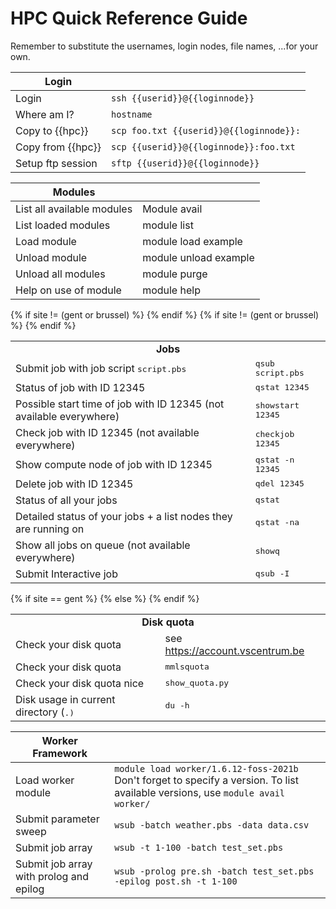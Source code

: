 # HPC Quick Reference Guide

Remember to substitute the usernames, login nodes, file names, ...for
your own.

| **Login**         |                                         |
|-------------------|-----------------------------------------|
| Login             | `ssh {{userid}}@{{loginnode}}`          |
| Where am I?       | `hostname`                              |
| Copy to {{hpc}}   | `scp foo.txt {{userid}}@{{loginnode}}:` |
| Copy from {{hpc}} | `scp {{userid}}@{{loginnode}}:foo.txt`  |
| Setup ftp session | `sftp {{userid}}@{{loginnode}}`         |


| **Modules**                |                       |
|----------------------------|-----------------------|
| List all available modules | Module avail          |
| List loaded modules        | module list           |
| Load module                | module load example   |
| Unload module              | module unload example |
| Unload all modules         | module purge          |
| Help on use of module      | module help           |

<table>
    <tr>
        <td colspan="2">
            <center><b>Jobs</b></center>
        </td>
    </tr>
    <tr>
        <td colspan="1">
          Submit job with job script <tt>script.pbs</tt>
        </td>
        <td colspan="1">
          <tt>qsub script.pbs</tt>
        </td>
    </tr>
    <tr>
      <td colspan ="1">
        Status of job with ID 12345
      </td>
      <td colspan="1">
        <tt>qstat 12345</tt>
      </td>
    </tr>
{% if site != (gent or brussel) %}
    <tr>
      <td colspan ="1">
        Possible start time of job with ID 12345 (not available everywhere)
      </td>
      <td colspan="1">
        <tt>showstart 12345</tt>
      </td>
    </tr>
    <tr>
      <td colspan ="1">
        Check job with ID 12345 (not available everywhere)
      </td>
      <td colspan="1">
        <tt>checkjob 12345</tt>
      </td>
    </tr>
{% endif %}
    <tr>
      <td>
        Show compute node of job with ID 12345
      </td>
      <td>
        <tt>qstat -n 12345</tt>
      </td>
    </tr>
    <tr>
      <td>
        Delete job with ID 12345
      </td>
      <td> 
        <tt>qdel 12345</tt>
      </td>
    </tr>
    <tr>
      <td>
        Status of all your jobs
      </td>
      <td>
        <tt>qstat</tt>
      </td>
    </tr>
    <tr>
      <td>
        Detailed status of your jobs + a list nodes they are running on
      </td>
      <td>
        <tt>qstat -na</tt>
      </td>
    </tr>
{% if site != (gent or brussel) %}
    <tr>
      <td>
        Show all jobs on queue (not available everywhere)
      </td>
      <td>
        <tt>showq</tt>
      </td>
    </tr>
{% endif %}
    <tr>
      <td>
        Submit Interactive job
      </td>
      <td>
        <tt>qsub -I</tt>
      </td>
    </tr>
</table>

<table>
    <tr>
        <td colspan="2">
            <center><b>Disk quota</b></center>
        </td>
    </tr>
{% if site == gent %}
    <tr>
        <td colspan="1">
          Check your disk quota
        </td>
        <td colspan="1">
          see <a href="https://account.vscentrum.be">https://account.vscentrum.be</a>
        </td>
    </tr>
{% else %}
    <tr>
        <td colspan="1">
          Check your disk quota
        </td>
        <td colspan="1">
          <tt>mmlsquota</tt>
        </td>
    </tr>
    <tr>
        <td colspan="1">
          Check your disk quota nice
        </td>
        <td colspan="1">
          <tt>show_quota.py</tt>
        </td>
    </tr>
{% endif %}
    <tr>
      <td colspan ="1">
        Disk usage in current directory (<tt>.<tt>)
      </td>
      <td colspan="1">
        <tt>du -h</tt>
      </td>
    </tr>
</table>


| **Worker Framework**                    |                                                                                                                                   |
|-----------------------------------------|-----------------------------------------------------------------------------------------------------------------------------------|
| Load worker module                      | `module load worker/1.6.12-foss-2021b`  Don't forget to specify a version. To list available versions, use `module avail worker/` |
| Submit parameter sweep                  | `wsub -batch weather.pbs -data data.csv`                                                                                          |
| Submit job array                        | `wsub -t 1-100 -batch test_set.pbs`                                                                                               |
| Submit job array with prolog and epilog | `wsub -prolog pre.sh -batch test_set.pbs -epilog post.sh -t 1-100`                                                                |
